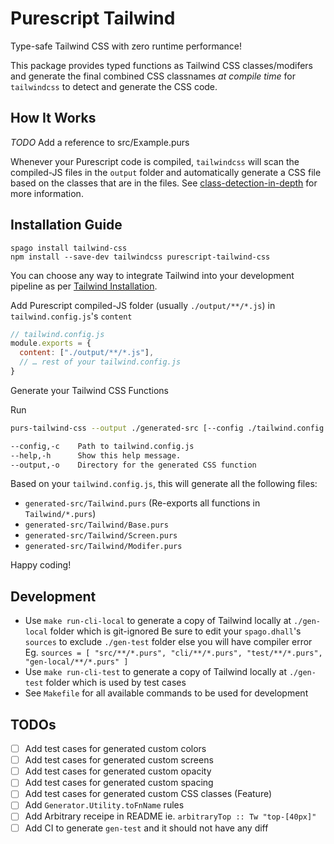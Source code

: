 # Purescript Tailwind
Type-safe Tailwind CSS with zero runtime performance!

This package provides typed functions as Tailwind CSS classes/modifers
and generate the final combined CSS classnames _at compile time_ 
for `tailwindcss` to detect and generate the CSS code.

## How It Works
*TODO* Add a reference to src/Example.purs

Whenever your Purescript code is compiled, 
`tailwindcss` will scan the compiled-JS files in the `output` folder 
and automatically generate a CSS file based on the classes that are in the files. 
See [class-detection-in-depth](https://tailwindcss.com/docs/content-configuration#class-detection-in-depth) for more information.

## Installation Guide
```
spago install tailwind-css
npm install --save-dev tailwindcss purescript-tailwind-css
```
You can choose any way to integrate Tailwind 
into your development pipeline as per [Tailwind Installation](https://tailwindcss.com/docs/installation).

Add Purescript compiled-JS folder (usually `./output/**/*.js`) in `tailwind.config.js`'s `content`

```javascript
// tailwind.config.js
module.exports = { 
  content: ["./output/**/*.js"],
  // … rest of your tailwind.config.js
}

```

Generate your Tailwind CSS Functions

Run

```bash
purs-tailwind-css --output ./generated-src [--config ./tailwind.config.js]

--config,-c    Path to tailwind.config.js
--help,-h      Show this help message.
--output,-o    Directory for the generated CSS function
```

Based on your `tailwind.config.js`, this will generate all the following files:
- `generated-src/Tailwind.purs` (Re-exports all functions in `Tailwind/*.purs`)
- `generated-src/Tailwind/Base.purs`
- `generated-src/Tailwind/Screen.purs`
- `generated-src/Tailwind/Modifer.purs`

Happy coding!

## Development
- Use `make run-cli-local` to generate a copy of Tailwind locally at `./gen-local` folder which is git-ignored
  Be sure to edit your `spago.dhall`'s `sources` to exclude `./gen-test` folder else you will have compiler error
  Eg. `sources = [ "src/**/*.purs", "cli/**/*.purs", "test/**/*.purs", "gen-local/**/*.purs" ]`
- Use `make run-cli-test` to generate a copy of Tailwind locally at `./gen-test` folder which is used by test cases
- See `Makefile` for all available commands to be used for development

## TODOs
- [ ] Add test cases for generated custom colors
- [ ] Add test cases for generated custom screens
- [ ] Add test cases for generated custom opacity 
- [ ] Add test cases for generated custom spacing
- [ ] Add test cases for generated custom CSS classes (Feature)
- [ ] Add `Generator.Utility.toFnName` rules
- [ ] Add Arbitrary receipe in README ie. `arbitraryTop :: Tw "top-[40px]"`
- [ ] Add CI to generate `gen-test` and it should not have any diff
